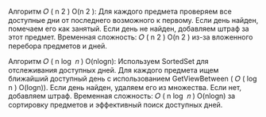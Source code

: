 ﻿Алгоритм 𝑂 ( n 2 ) O(n 2 ): 
Для каждого предмета проверяем все доступные дни от последнего возможного к первому. 
Если день найден, помечаем его как занятый. 
Если день не найден, добавляем штраф за этот предмет. 
Временная сложность: 𝑂 ( n 2 ) O(n 2 ) из-за вложенного перебора предметов и дней. 


Алгоритм 𝑂 ( n log ⁡ 𝑛 ) O(nlogn):
Используем SortedSet для отслеживания доступных дней. 
Для каждого предмета ищем ближайший доступный день с использованием GetViewBetween ( 𝑂 ( log ⁡n ) O(logn)). 
Если день найден, удаляем его из множества. Если нет, добавляем штраф. 
Временная сложность: 𝑂 ( n log ⁡ 𝑛 ) O(nlogn) за сортировку предметов и эффективный поиск доступных дней.